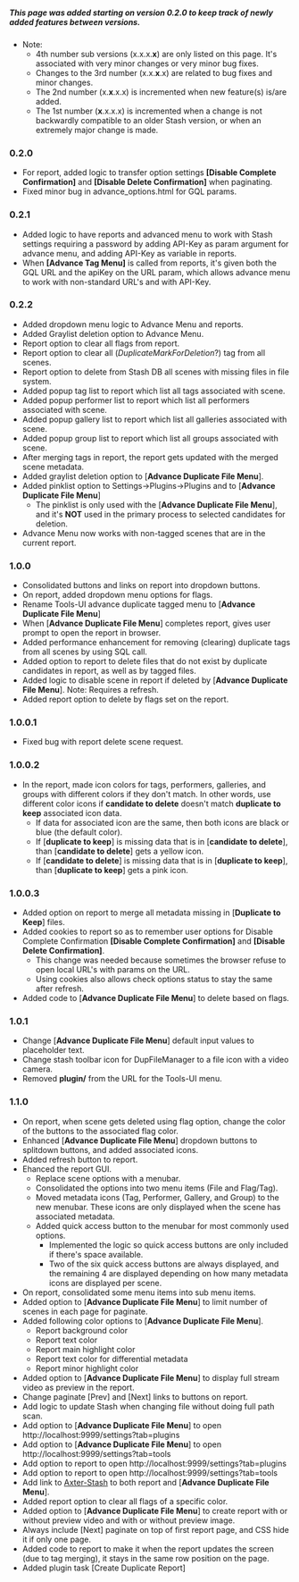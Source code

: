 ##### This page was added starting on version 0.2.0 to keep track of newly added features between versions.
- Note: 
  - 4th number sub versions (x.x.x.**x**) are only listed on this page. It's associated with very minor changes or very minor bug fixes.
  - Changes to the 3rd number (x.x.**x**.x) are related to bug fixes and minor changes.
  - The 2nd number (x.**x**.x.x) is incremented when new feature(s) is/are added.
  - The 1st number (**x**.x.x.x) is incremented when a change is not backwardly compatible to an older Stash version, or when an extremely major change is made.
### 0.2.0
- For report, added logic to transfer option settings **[Disable Complete Confirmation]** and **[Disable Delete Confirmation]** when paginating.
- Fixed minor bug in advance_options.html for GQL params.
### 0.2.1
- Added logic to have reports and advanced menu to work with Stash settings requiring a password by adding API-Key as param argument for advance menu, and adding API-Key as variable in reports.
- When **[Advance Tag Menu]** is called from reports, it's given both the GQL URL and the apiKey on the URL param, which allows advance menu to work with non-standard URL's and with API-Key.
### 0.2.2
- Added dropdown menu logic to Advance Menu and reports.
- Added Graylist deletion option to Advance Menu.
- Report option to clear all flags from report.
- Report option to clear all (_DuplicateMarkForDeletion_?) tag from all scenes.
- Report option to delete from Stash DB all scenes with missing files in file system.
- Added popup tag list to report which list all tags associated with scene.
- Added popup performer list to report which list all performers associated with scene.
- Added popup gallery list to report which list all galleries associated with scene.
- Added popup group list to report which list all groups associated with scene.
- After merging tags in report, the report gets updated with the merged scene metadata.
- Added graylist deletion option to [**Advance Duplicate File Menu**].
- Added pinklist option to Settings->Plugins->Plugins and to [**Advance Duplicate File Menu**]
  - The pinklist is only used with the [**Advance Duplicate File Menu**], and it's **NOT** used in the primary process to selected candidates for deletion.
- Advance Menu now works with non-tagged scenes that are in the current report.
### 1.0.0
- Consolidated buttons and links on report into dropdown buttons.
- On report, added dropdown menu options for flags.
- Rename Tools-UI advance duplicate tagged menu to [**Advance Duplicate File Menu**]
- When [**Advance Duplicate File Menu**] completes report, gives user prompt to open the report in browser.
- Added performance enhancement for removing (clearing) duplicate tags from all scenes by using SQL call.
- Added option to report to delete files that do not exist by duplicate candidates in report, as well as by tagged files.
- Added logic to disable scene in report if deleted by [**Advance Duplicate File Menu**]. Note: Requires a refresh.
- Added report option to delete by flags set on the report.
### 1.0.0.1
- Fixed bug with report delete scene request.
### 1.0.0.2
- In the report, made icon colors for tags, performers, galleries, and groups with different colors if they don't match. In other words, use different color icons if **candidate to delete** doesn't match **duplicate to keep** associated icon data.
  - If data for associated icon are the same, then both icons are black or blue (the default color).
  - If [**duplicate to keep**] is missing data that is in [**candidate to delete**], than [**candidate to delete**] gets a yellow icon.
  - If [**candidate to delete**] is missing data that is in [**duplicate to keep**], than [**duplicate to keep**] gets a pink icon.
### 1.0.0.3
- Added option on report to merge all metadata missing in [**Duplicate to Keep**] files.
- Added cookies to report so as to remember user options for Disable Complete Confirmation **[Disable Complete Confirmation]** and **[Disable Delete Confirmation]**.
  - This change was needed because sometimes the browser refuse to open local URL's with params on the URL.
  - Using cookies also allows check options status to stay the same after refresh.
- Added code to [**Advance Duplicate File Menu**] to delete based on flags.
### 1.0.1
- Change [**Advance Duplicate File Menu**] default input values to placeholder text.
- Change stash toolbar icon for DupFileManager to a file icon with a video camera.
- Removed **plugin/** from the URL for the Tools-UI menu.
### 1.1.0
- On report, when scene gets deleted using flag option, change the color of the buttons to the associated flag color.
- Enhanced [**Advance Duplicate File Menu**] dropdown buttons to splitdown buttons, and added associated icons.
- Added refresh button to report.
- Ehanced the report GUI.
  - Replace scene options with a menubar.
  - Consolidated the options into two menu items (File and Flag/Tag).
  - Moved metadata icons (Tag, Performer, Gallery, and Group) to the new menubar. These icons are only displayed when the scene has associated metadata.
  - Added quick access button to the menubar for most commonly used options.
    - Implemented the logic so quick access buttons are only included if there's space available.
	- Two of the six quick access buttons are always displayed, and the remaining 4 are displayed depending on how many metadata icons are displayed per scene.
- On report, consolidated some menu items into sub menu items.
- Added option to [**Advance Duplicate File Menu**] to limit number of scenes in each page for paginate.
- Added following color options to [**Advance Duplicate File Menu**].
  - Report background color
  - Report text color
  - Report main highlight color
  - Report text color for differential metadata
  - Report minor highlight color
- Added option to [**Advance Duplicate File Menu**] to display full stream video as preview in the report.
- Change paginate [Prev] and [Next] links to buttons on report.
- Add logic to update Stash when changing file without doing full path scan.
- Add option to [**Advance Duplicate File Menu**] to open http://localhost:9999/settings?tab=plugins
- Add option to [**Advance Duplicate File Menu**] to open http://localhost:9999/settings?tab=tools
- Add option to report to open http://localhost:9999/settings?tab=plugins
- Add option to report to open http://localhost:9999/settings?tab=tools
- Add link to [Axter-Stash](https://github.com/David-Maisonave/Axter-Stash/tree/main/plugins) to both report and [**Advance Duplicate File Menu**].
- Added report option to clear all flags of a specific color.
- Added option to [**Advance Duplicate File Menu**] to create report with or without preview video and with or without preview image.
- Always include [Next] paginate on top of first report page, and CSS hide it if only one page.
- Added code to report to make it when the report updates the screen (due to tag merging), it stays in the same row position on the page.
- Added plugin task [Create Duplicate Report]



